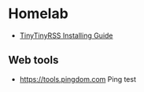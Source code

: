 # Homelab
* [TinyTinyRSS Installing Guide](https://sankarara.github.io/TinyTinyRSS_Installing_Guide.html)  

## Web tools
* https://tools.pingdom.com Ping test
